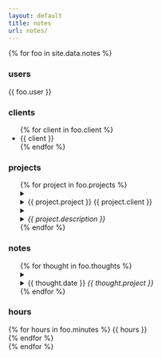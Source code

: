 ```yaml
---
layout: default
title: notes
url: notes/
---
```

{% for foo in site.data.notes %}  
<div>
   <h3>users</h3>  
   {{ foo.user }}  
</div>    
<div>
   <h3>clients</h3>  
   <ul>
   {% for client in foo.client %}
   <li>{{ client }}</li>    
   {% endfor %}      
   </ul>    
</div>    
<div>
   <h3>projects</h3>  
   <ul>
   {% for project in foo.projects %}  
   <details>   
      <summary>   
         <li>{{ project.project }}<span class='date'>&nbsp{{ project.client }}</span><li>
         <li><span style="font-style: italic;">{{ project.description }}</span></li>      
      </summary>   
      {% for todo in project.todo %}  
      <li>{{ todo }}</li>  
      {% endfor %}     
   </details>  
   {% endfor %} 
   </ul>    
</div> 
<div>   
   <h3>notes</h3>  
   <ul>
   {% for thought in foo.thoughts %}  
   <details>
      <summary>
         <li>{{ thought.date }}<i style="font-style: italic;"> {{ thought.project }}</i></li>  
      </summary>
      <li>{{ thought.note }}</li>  
      <br>    
   </details>   
   {% endfor %}  
   </ul>
</div>    
<div>   
   <h3>hours</h3>  
   {% for hours in foo.minutes %}  
   {{ hours }}   
   <br>  
   {% endfor %}
</div>   
{% endfor %}
